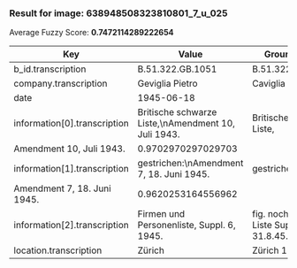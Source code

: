 ### Result for image: 638948508323810801_7_u_025
Average Fuzzy Score: **0.7472114289222654**
<small>

| Key | Value | Ground Truth | Score |
| --- | --- | --- | --- |
| b_id.transcription | B.51.322.GB.1051 | B.51.322.GB.1051. | 0.9696969696969697 |
| company.transcription | Geviglia Pietro | Caviglia Pietro | 0.8666666666666667 |
| date | 1945-06-18 |  | 0.0 |
| information[0].transcription | Britische schwarze Liste,\nAmendment 10, Juli 1943. | Britische schwarze Liste,
Amendment 10, Juli 1943. | 0.9702970297029703 |
| information[1].transcription | gestrichen:\nAmendment 7, 18. Juni 1945. | gestrichen:
Amendment 7, 18. Juni 1945. | 0.9620253164556962 |
| information[2].transcription | Firmen und Personenliste, Suppl. 6, 1945. | fig. noch auf franz. Liste Suppl. 6, 31.8.45. | 0.6046511627906976 |
| location.transcription | Zürich | Zürich 1 | 0.8571428571428572 |

</small>
